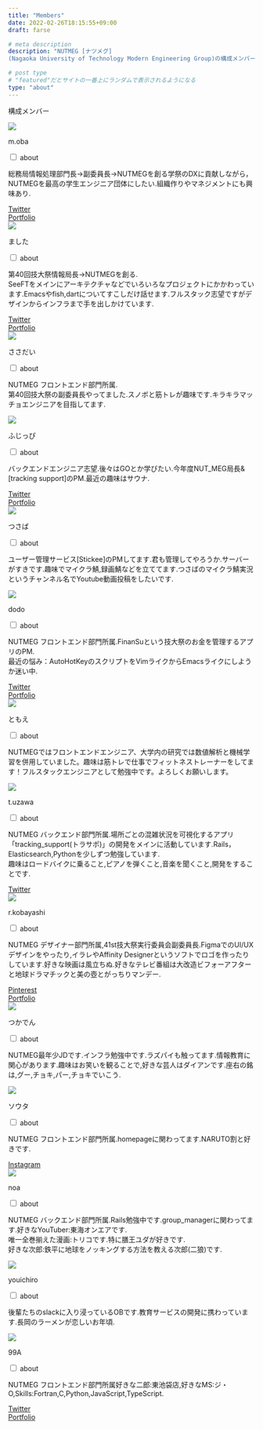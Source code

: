 ```yaml
---
title: "Members"
date: 2022-02-26T18:15:55+09:00
draft: farse

# meta description
description: "NUTMEG [ナツメグ]
(Nagaoka University of Technology Modern Engineering Group)の構成メンバーを紹介します。"

# post type
# "featured"だとサイトの一番上にランダムで表示されるようになる
type: "about"
---
```

構成メンバー

<div class="members-flex-box">

  <div class="members-flex-box__card">
    <image class="members-flex-box__card__img"src="../images/members/oba.png">
    <p class="members-flex-box__card__name">m.oba</p>
    <div class="members-flex-box__card__body">
      <input id="acd-check1" class="acd-check" type="checkbox">
      <label class="acd-label" for="acd-check1">about</label>
      <div class="acd-content">
        <p>総務局情報処理部門長→副委員長→NUTMEGを創る学祭のDXに貢献しながら，NUTMEGを最高の学生エンジニア団体にしたい.組織作りやマネジメントにも興味あり.</p>
      </div>
    </div>
    <div class="members-flex-box__card__link">
      <a href="https://www.masashi-oba.nethttps://twitter.com/masashi00018">Twitter</a><br>
      <a href="https://oba18.github.io/">Portfolio</a>
    </div>
  </div>

  <div class="members-flex-box__card">
    <image class="members-flex-box__card__img"src="../images/members/mashimo.png">
    <p class="members-flex-box__card__name">ました</p>
    <div class="members-flex-box__card__body">
      <input id="acd-check2" class="acd-check" type="checkbox">
      <label class="acd-label" for="acd-check2">about</label>
      <div class="acd-content">
        <p>第40回技大祭情報局長→NUTMEGを創る.<br>SeeFTをメインにアーキテクチャなどでいろいろなプロジェクトにかかわっています.Emacsやfish,dartについてすこしだけ話せます.フルスタック志望ですがデザインからインフラまで手を出しかけています.</p>
      </div>
    </div>
    <div class="members-flex-box__card__link">
      <a href="http://twitter.com/mashita1023">Twitter</a><br>
      <a href="https://mashita1023.github.io/">Portfolio</a>
    </div>
  </div>

  <div class="members-flex-box__card">
    <image class="members-flex-box__card__img"src="../images/members/sasaki.png">
    <p class="members-flex-box__card__name">ささだい</p>
    <div class="members-flex-box__card__body">
      <input id="acd-check3" class="acd-check" type="checkbox">
      <label class="acd-label" for="acd-check3">about</label>
      <div class="acd-content">
        <p>NUTMEG フロントエンド部門所属.<br>第40回技大祭の副委員長やってました.スノボと筋トレが趣味です.キラキラマッチョエンジニアを目指してます.</p>
      </div>
    </div>
  </div>

  <div class="members-flex-box__card">
    <image class="members-flex-box__card__img"src="../images/members/fujisaki.png">
    <p class="members-flex-box__card__name">ふじっぴ</p>
    <div class="members-flex-box__card__body">
      <input id="acd-check4" class="acd-check" type="checkbox">
      <label class="acd-label" for="acd-check4">about</label>
      <div class="acd-content">
        <p>バックエンドエンジニア志望.後々はGOとか学びたい.今年度NUT_MEG局長&[tracking support]のPM.最近の趣味はサウナ.</p>
      </div>
    </div>
    <div class="members-flex-box__card__link">
      <a href="https://twitter.com/tatsunari0202">Twitter</a><br>
      <a href="https://ryuseifujisaki.github.io/">Portfolio</a>
    </div>
  </div>
  
  <div class="members-flex-box__card">
    <image class="members-flex-box__card__img"src="../images/members/oura.png">
    <p class="members-flex-box__card__name">つさば</p>
    <div class="members-flex-box__card__body">
      <input id="acd-check5" class="acd-check" type="checkbox">
      <label class="acd-label" for="acd-check5">about</label>
      <div class="acd-content">
        <p>ユーザー管理サービス[Stickee]のPMしてます.君も管理してやろうか.サーバーがすきです.趣味でマイクラ鯖,録画鯖などを立ててます.つさばのマイクラ鯖実況というチャンネル名でYoutube動画投稿をしたいです.</p>
      </div>
    </div>
  </div>

  <div class="members-flex-box__card">
    <image class="members-flex-box__card__img"src="../images/members/dodo.png">
    <p class="members-flex-box__card__name">dodo</p>
    <div class="members-flex-box__card__body">
      <input id="acd-check6" class="acd-check" type="checkbox">
      <label class="acd-label" for="acd-check6">about</label>
      <div class="acd-content">
        <p>NUTMEG フロントエンド部門所属.FinanSuという技大祭のお金を管理するアプリのPM.<br>最近の悩み：AutoHotKeyのスクリプトをVimライクからEmacsライクにしようか迷い中.
        </p>
      </div>
    </div>
    <div class="members-flex-box__card__link">
      <a href="https://twitter.com/dodo_yu_1234">Twitter</a><br>
      <a href="https://yushirododo63.github.io/portfolio/">Portfolio</a>
    </div>
  </div>

  <div class="members-flex-box__card">
    <image class="members-flex-box__card__img"src="../images/members/yasuda.png">
    <p class="members-flex-box__card__name">ともえ</p>
    <div class="members-flex-box__card__body">
      <input id="acd-check7" class="acd-check" type="checkbox">
      <label class="acd-label" for="acd-check7">about</label>
      <div class="acd-content">
        <p>NUTMEGではフロントエンドエンジニア、大学内の研究では数値解析と機械学習を併用していました。趣味は筋トレで仕事でフィットネストレーナーをしてます！フルスタックエンジニアとして勉強中です。よろしくお願いします。
        </p>
      </div>
    </div>
  </div>

  <div class="members-flex-box__card">
    <image class="members-flex-box__card__img"src="../images/members/uzawa.png">
    <p class="members-flex-box__card__name">t.uzawa</p>
    <div class="members-flex-box__card__body">
      <input id="acd-check8" class="acd-check" type="checkbox">
      <label class="acd-label" for="acd-check8">about</label>
      <div class="acd-content">
        <p>NUTMEG バックエンド部門所属.場所ごとの混雑状況を可視化するアプリ「tracking_support(トラサポ)」の開発をメインに活動しています.Rails，Elasticsearch,Pythonを少しずつ勉強しています.<br>趣味はロードバイクに乗ること,ピアノを弾くこと,音楽を聞くこと,開発をすることです.
        </p>
      </div>
    </div>
    <div class="members-flex-box__card__link">
      <a href="https://twitter.com/takuhiro_U_914">Twitter</a>
    </div>
  </div>

  <div class="members-flex-box__card">
    <image class="members-flex-box__card__img"src="../images/members/kobayashi.png">
    <p class="members-flex-box__card__name">r.kobayashi</p>
    <div class="members-flex-box__card__body">
      <input id="acd-check9" class="acd-check" type="checkbox">
      <label class="acd-label" for="acd-check9">about</label>
      <div class="acd-content">
        <p>NUTMEG デザイナー部門所属,41st技大祭実行委員会副委員長.FigmaでのUI/UXデザインをやったり,イラレやAffinity Designerというソフトでロゴを作ったりしています.好きな映画は風立ちぬ.好きなテレビ番組は大改造ビフォーアフターと地球ドラマチックと美の壺とがっちりマンデー.
        </p>
      </div>
    </div>
    <div class="members-flex-box__card__link">
      <a href="https://www.pinterest.jp/5884KR/_saved/">Pinterest</a><br>
      <a href="https://ryotakobayash.github.io/blog/">Portfolio</a>
    </div>
  </div>

  <div class="members-flex-box__card">
    <image class="members-flex-box__card__img"src="../images/members/tsukada.png">
    <p class="members-flex-box__card__name">つかでん</p>
    <div class="members-flex-box__card__body">
      <input id="acd-check10" class="acd-check" type="checkbox">
      <label class="acd-label" for="acd-check10">about</label>
      <div class="acd-content">
        <p>NUTMEG最年少JDです.インフラ勉強中です.ラズパイも触ってます.情報教育に関心があります.趣味はお笑いを観ることで,好きな芸人はダイアンです.座右の銘は,グー,チョキ,パー,チョキでいこう.
        </p>
      </div>
    </div>
  </div>

  <div class="members-flex-box__card">
    <image class="members-flex-box__card__img"src="../images/members/kotake.png">
    <p class="members-flex-box__card__name">ソウタ</p>
    <div class="members-flex-box__card__body">
      <input id="acd-check11" class="acd-check" type="checkbox">
      <label class="acd-label" for="acd-check11">about</label>
      <div class="acd-content">
        <p>NUTMEG フロントエンド部門所属.homepageに関わってます.NARUTO割と好きです.
        </p>
      </div>
    </div>
    <div class="members-flex-box__card__link">
      <a href="https://www.instagram.com/kotume.1024/">Instagram</a>
    </div>
  </div>

  <div class="members-flex-box__card">
    <image class="members-flex-box__card__img"src="../images/members/ikarashi.png">
    <p class="members-flex-box__card__name">noa</p>
    <div class="members-flex-box__card__body">
      <input id="acd-check12" class="acd-check" type="checkbox">
      <label class="acd-label" for="acd-check12">about</label>
      <div class="acd-content">
        <p>NUTMEG バックエンド部門所属.Rails勉強中です.group_managerに関わってます.好きなYouTuber:東海オンエアです.<br>唯一全巻揃えた漫画:トリコです.特に膳王ユダが好きです.<br>好きな次郎:鉄平に地球をノッキングする方法を教える次郎(二狼)です.
        </p>
      </div>
    </div>
  </div>

  <div class="members-flex-box__card">
    <image class="members-flex-box__card__img"src="../images/members/ogawa.png">
    <p class="members-flex-box__card__name">youichiro</p>
    <div class="members-flex-box__card__body">
      <input id="acd-check13" class="acd-check" type="checkbox">
      <label class="acd-label" for="acd-check13">about</label>
      <div class="acd-content">
        <p>後輩たちのslackに入り浸っているOBです.教育サービスの開発に携わっています.長岡のラーメンが恋しいお年頃.
        </p>
      </div>
    </div>
  </div>

  <div class="members-flex-box__card">
    <image class="members-flex-box__card__img"src="../images/members/kugue.png">
    <p class="members-flex-box__card__name">99A</p>
    <div class="members-flex-box__card__body">
      <input id="acd-check14" class="acd-check" type="checkbox">
      <label class="acd-label" for="acd-check14">about</label>
      <div class="acd-content">
        <p>NUTMEG フロントエンド部門所属好きな二郎:東池袋店,好きなMS:ジ・O,Skills:Fortran,C,Python,JavaScript,TypeScript.
        </p>
      </div>
    </div>
    <div class="members-flex-box__card__link">
      <a href="https://twitter.com/KugueY">Twitter</a><br>
      <a href="https://kugue99a.github.io/">Portfolio</a>
    </div>
  </div>